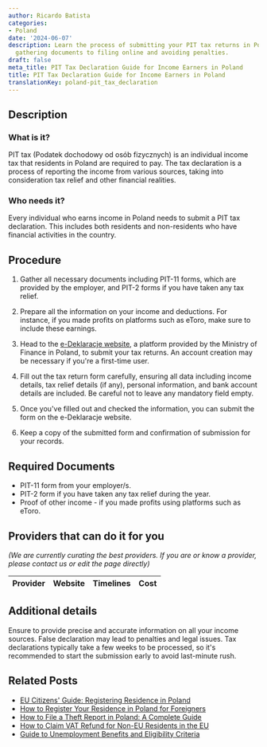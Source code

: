 ```yaml
---
author: Ricardo Batista
categories:
- Poland
date: '2024-06-07'
description: Learn the process of submitting your PIT tax returns in Poland, from
  gathering documents to filing online and avoiding penalties.
draft: false
meta_title: PIT Tax Declaration Guide for Income Earners in Poland
title: PIT Tax Declaration Guide for Income Earners in Poland
translationKey: poland-pit_tax_declaration
---
```


## Description
### What is it?
PIT tax (Podatek dochodowy od osób fizycznych) is an individual income tax that residents in Poland are required to pay. The tax declaration is a process of reporting the income from various sources, taking into consideration tax relief and other financial realities.

### Who needs it?
Every individual who earns income in Poland needs to submit a PIT tax declaration. This includes both residents and non-residents who have financial activities in the country.

## Procedure

1. Gather all necessary documents including PIT-11 forms, which are provided by the employer, and PIT-2 forms if you have taken any tax relief.
   
2. Prepare all the information on your income and deductions. For instance, if you made profits on platforms such as eToro, make sure to include these earnings.
   
3. Head to the [e-Deklaracje website](https://www.podatki.gov.pl/), a platform provided by the Ministry of Finance in Poland, to submit your tax returns. An account creation may be necessary if you're a first-time user.
   
4. Fill out the tax return form carefully, ensuring all data including income details, tax relief details (if any), personal information, and bank account details are included. Be careful not to leave any mandatory field empty.
   
5. Once you've filled out and checked the information, you can submit the form on the e-Deklaracje website.
  
6. Keep a copy of the submitted form and confirmation of submission for your records.

## Required Documents
- PIT-11 form from your employer/s.
- PIT-2 form if you have taken any tax relief during the year.
- Proof of other income - if you made profits using platforms such as eToro.
   
## Providers that can do it for you

_(We are currently curating the best providers. If you are or know a provider, please contact us or edit the page directly)_

| Provider        |     Website     |     Timelines    |       Cost      |
| :-------------: | :-------------: |  :-------------: | :-------------: |

## Additional details

Ensure to provide precise and accurate information on all your income sources. False declaration may lead to penalties and legal issues. Tax declarations typically take a few weeks to be processed, so it's recommended to start the submission early to avoid last-minute rush.
## Related Posts

- [EU Citizens' Guide: Registering Residence in Poland](https://tramitit.com/guides/poland/registration_of_residence_for_eu_citizens/)
- [How to Register Your Residence in Poland for Foreigners](https://tramitit.com/guides/poland/registering_the_residence_of_a_foreigner/)
- [How to File a Theft Report in Poland: A Complete Guide](https://tramitit.com/guides/poland/theft_report/)
- [How to Claim VAT Refund for Non-EU Residents in the EU](https://tramitit.com/guides/poland/vat_tax_refund_for_purchases_in_the_eu/)
- [Guide to Unemployment Benefits and Eligibility Criteria](https://tramitit.com/guides/poland/unemployment_benefit/)